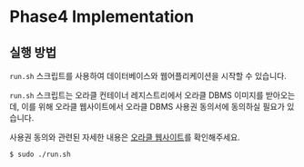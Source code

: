 # Phase4 Implementation

## 실행 방법

`run.sh` 스크립트를 사용하여 데이터베이스와 웹어플리케이션을 시작할 수 있습니다.

`run.sh` 스크립트는 오라클 컨테이너 레지스트리에서 오라클 DBMS 이미지를
받아오는데, 이를 위해 오라클 웹사이트에서 오라클 DBMS 사용권 동의서에 동의하실 필요가 있습니다.

사용권 동의와 관련된 자세한 내용은 [오라클 웹사이트](https://container-registry.oracle.com/ords/f?p=113:4:13898099368784:::::)를 확인해주세요.

```sh
$ sudo ./run.sh

```
